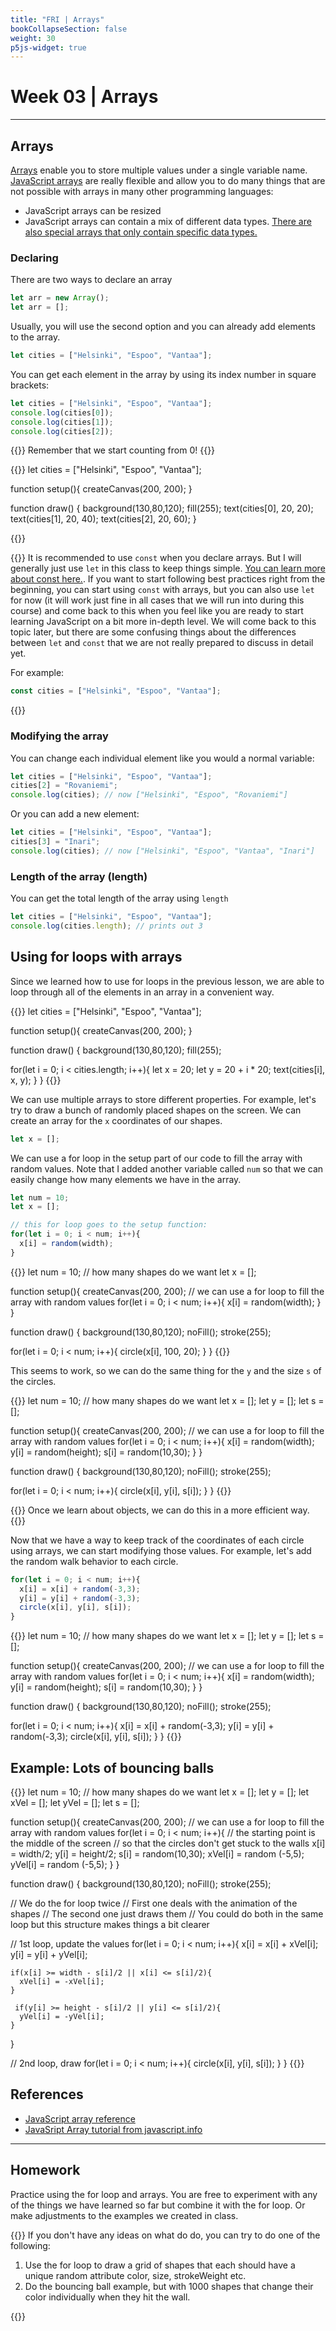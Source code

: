 ```yaml
---
title: "FRI | Arrays"
bookCollapseSection: false
weight: 30
p5js-widget: true
---
```


# Week 03 | Arrays

---

## Arrays

[Arrays](https://www.w3schools.com/jsref/jsref_obj_array.asp) enable you to store multiple values under a single variable name. [JavaScript arrays](https://developer.mozilla.org/en-US/docs/Web/JavaScript/Reference/Global_Objects/Array) are really flexible and allow you to do many things that are not possible with arrays in many other programming languages:

- JavaScript arrays can be resized
- JavaScript arrays can contain a mix of different data types. [There are also special arrays that only contain specific data types.](https://developer.mozilla.org/en-US/docs/Web/JavaScript/Typed_arrays)

### Declaring

There are two ways to declare an array

```js
let arr = new Array();
let arr = [];
```

Usually, you will use the second option and you can already add elements to the array.

```js
let cities = ["Helsinki", "Espoo", "Vantaa"];
```

You can get each element in the array by using its index number in square brackets:

```js
let cities = ["Helsinki", "Espoo", "Vantaa"];
console.log(cities[0]);
console.log(cities[1]);
console.log(cities[2]);
```

{{<hint warning>}}
Remember that we start counting from 0!
{{</hint>}}

{{<p5js autoplay=1 width="200" height="400">}}
let cities = ["Helsinki", "Espoo", "Vantaa"];

function setup(){
  createCanvas(200, 200);
}

function draw() {
  background(130,80,120);
  fill(255);
  text(cities[0], 20, 20);
  text(cities[1], 20, 40);
  text(cities[2], 20, 60);
}

{{</p5js >}}

{{<hint warning>}}
It is recommended to use `const` when you declare arrays. But I will generally just use `let` in this class to keep things simple. [You can learn more about const here.](https://www.w3schools.com/js/js_const.asp). If you want to start following best practices right from the beginning, you can start using `const` with arrays, but you can also use `let` for now (it will work just fine in all cases that we will run into during this course) and come back to this when you feel like you are ready to start learning JavaScript on a bit more in-depth level. We will come back to this topic later, but there are some confusing things about the differences between `let` and `const` that we are not really prepared to discuss in detail yet.

For example:

```js
const cities = ["Helsinki", "Espoo", "Vantaa"];
```
{{</hint>}}




### Modifying the array

You can change each individual element like you would a normal variable:

```js
let cities = ["Helsinki", "Espoo", "Vantaa"];
cities[2] = "Rovaniemi"; 
console.log(cities); // now ["Helsinki", "Espoo", "Rovaniemi"]
```

Or you can add a new element:

```js
let cities = ["Helsinki", "Espoo", "Vantaa"];
cities[3] = "Inari";
console.log(cities); // now ["Helsinki", "Espoo", "Vantaa", "Inari"]
```

### Length of the array (length)

You can get the total length of the array using `length`

```js
let cities = ["Helsinki", "Espoo", "Vantaa"];
console.log(cities.length); // prints out 3
```

## Using for loops with arrays

Since we learned how to use for loops in the previous lesson, we are able to loop through all of the elements in an array in a convenient way.

{{<p5js autoplay=1 width="200" height="400">}}
let cities = ["Helsinki", "Espoo", "Vantaa"];

function setup(){
  createCanvas(200, 200);
}

function draw() {
  background(130,80,120);
  fill(255);
  
  for(let i = 0; i < cities.length; i++){
    let x = 20;
    let y = 20 + i * 20;
    text(cities[i], x, y);
  }
}
{{</p5js >}}

We can use multiple arrays to store different properties. For example, let's try to draw a bunch of randomly placed shapes on the screen. We can create an array for the ```x``` coordinates of our shapes.

```js
let x = [];
```

We can use a for loop in the setup part of our code to fill the array with random values. Note that I added another variable called ```num``` so that we can easily change how many elements we have in the array.

```js
let num = 10;
let x = [];

// this for loop goes to the setup function:
for(let i = 0; i < num; i++){
  x[i] = random(width);
}
```

{{<p5js autoplay=1 width="200" height="400">}}
let num = 10; // how many shapes do we want 
let x = [];

function setup(){
  createCanvas(200, 200);
  // we can use a for loop to fill the array with random values
  for(let i = 0; i < num; i++){
    x[i] = random(width);
  }
}

function draw() {
  background(130,80,120);
  noFill();
  stroke(255);
  
  for(let i = 0; i < num; i++){
    circle(x[i], 100, 20);
  }
}
{{</p5js >}}

This seems to work, so we can do the same thing for the ```y``` and the size ```s``` of the circles.

{{<p5js autoplay=1 width="200" height="400">}}
let num = 10; // how many shapes do we want 
let x = [];
let y = [];
let s = [];

function setup(){
  createCanvas(200, 200);
  // we can use a for loop to fill the array with random values
  for(let i = 0; i < num; i++){
    x[i] = random(width);
    y[i] = random(height);
    s[i] = random(10,30);
  }
}

function draw() {
  background(130,80,120);
  noFill();
  stroke(255);
  
  for(let i = 0; i < num; i++){
    circle(x[i], y[i], s[i]);
  }
}
{{</p5js >}}

{{<hint info>}}
Once we learn about objects, we can do this in a more efficient way.
{{</hint>}}

Now that we have a way to keep track of the coordinates of each circle using arrays, we can start modifying those values. For example, let's add the random walk behavior to each circle.

```js
for(let i = 0; i < num; i++){
  x[i] = x[i] + random(-3,3);
  y[i] = y[i] + random(-3,3);
  circle(x[i], y[i], s[i]);
}
```

{{<p5js autoplay=1 width="200" height="400">}}
let num = 10; // how many shapes do we want 
let x = [];
let y = [];
let s = [];

function setup(){
  createCanvas(200, 200);
  // we can use a for loop to fill the array with random values
  for(let i = 0; i < num; i++){
    x[i] = random(width);
    y[i] = random(height);
    s[i] = random(10,30);
  }
}

function draw() {
  background(130,80,120);
  noFill();
  stroke(255);
  
  for(let i = 0; i < num; i++){
    x[i] = x[i] + random(-3,3);
    y[i] = y[i] + random(-3,3);
    circle(x[i], y[i], s[i]);
  }
}
{{</p5js >}}

## Example: Lots of bouncing balls

{{<p5js autoplay=1 width="200" height="400">}}
let num = 10; // how many shapes do we want 
let x = [];
let y = [];
let xVel = [];
let yVel = [];
let s = [];

function setup(){
  createCanvas(200, 200);
  // we can use a for loop to fill the array with random values
  for(let i = 0; i < num; i++){
    // the starting point is the middle of the screen
    // so that the circles don't get stuck to the walls
    x[i] = width/2;
    y[i] = height/2;
    s[i] = random(10,30);
    xVel[i] = random (-5,5);
    yVel[i] = random (-5,5);
  }
}

function draw() {
  background(130,80,120);
  noFill();
  stroke(255);

  // We do the for loop twice
  // First one deals with the animation of the shapes
  // The second one just draws them
  // You could do both in the same loop but this structure makes things a bit clearer
  
  // 1st loop, update the values
  for(let i = 0; i < num; i++){
    x[i] = x[i] + xVel[i];
    y[i] = y[i] + yVel[i];

    if(x[i] >= width - s[i]/2 || x[i] <= s[i]/2){
      xVel[i] = -xVel[i];
    }

     if(y[i] >= height - s[i]/2 || y[i] <= s[i]/2){
      yVel[i] = -yVel[i];
    }
  }

  // 2nd loop, draw
  for(let i = 0; i < num; i++){
    circle(x[i], y[i], s[i]);
  }
}
{{</p5js >}}

## References

- [JavaScript array reference](https://developer.mozilla.org/en-US/docs/Web/JavaScript/Reference/Global_Objects/Array)
- [JavaSript Array tutorial from javascript.info](https://javascript.info/array)

---

## Homework

Practice using the for loop and arrays. You are free to experiment with any of the things we have learned so far but combine it with the for loop. Or make adjustments to the examples we created in class.

{{<hint info>}}
If you don't have any ideas on what do do, you can try to do one of the following:
1. Use the for loop to draw a grid of shapes that each should have a unique random attribute color, size, strokeWeight etc.
2. Do the bouncing ball example, but with 1000 shapes that change their color individually when they hit the wall.
 
{{</hint>}}